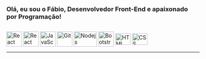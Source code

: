 ### Olá, eu sou o Fábio, Desenvolvedor Front-End e apaixonado por Programação!

##

<div>
 <img align="center" alt="React" height="40" width="40" src="https://cdn.jsdelivr.net/gh/devicons/devicon/icons/javascript/javascript-original.svg" />
 <img align="center" alt="React" height="40" width="40" src="[https://cdn.jsdelivr.net/gh/devicons/devicon/icons/javascript/javascript-original.svg](https://encrypted-tbn0.gstatic.com/images?q=tbn:ANd9GcRhTpa39EcjmC3QYd9d9CXxZzl1yoyjvJZ2ya_WLNTwBOwNgtRx&s)" />
 <img align="center" alt="JavaScript" height="40" width="40" src="https://cdn.jsdelivr.net/gh/devicons/devicon/icons/react/react-original-wordmark.svg"/>
 <img align="center" alt="Git" height="40" width="40" src="https://user-images.githubusercontent.com/116193280/228910856-a7b9c1cb-0518-4e28-860d-0af827cea515.png"/>
 <img align="center" alt="Nodejs" height="40" width="60" src="https://user-images.githubusercontent.com/116193280/228911467-1739b657-ca18-4db6-853b-08b0b30a4735.png"/>
 <img align="center" alt="Bootstrap" height="40" width="40" src="https://user-images.githubusercontent.com/116193280/228911696-5ad5faf1-e0aa-4a6c-850b-f89463cf87c2.png"/>
 <img align="center" alt="HTML" height="30" width="40" src="https://cdn.jsdelivr.net/gh/devicons/devicon/icons/html5/html5-original.svg" />
 <img align="center" alt="CSS" height="30" width="40" src="https://cdn.jsdelivr.net/gh/devicons/devicon/icons/css3/css3-original.svg" />
  <hr>
<div/>
